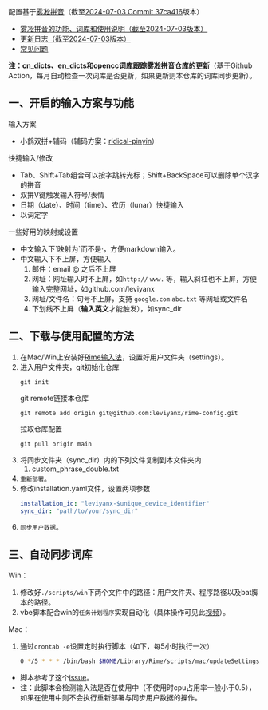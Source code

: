 
配置基于[雾凇拼音](https://dvel.me/posts/rime-ice/)（截至[2024-07-03 Commit 37ca416](https://github.com/iDvel/rime-ice/tree/37ca416a9c755716d049c549b131276ddc440688)版本）

- [雾凇拼音的功能、词库和使用说明（截至2024-07-03版本）](https://github.com/iDvel/rime-ice/blob/37ca416a9c755716d049c549b131276ddc440688/README.md)
- [更新日志（截至2024-07-03版本）](https://github.com/iDvel/rime-ice/blob/37ca416a9c755716d049c549b131276ddc440688/others/CHANGELOG.md)
- [常见问题](https://github.com/iDvel/rime-ice/issues/133)

**注：cn_dicts、en_dicts和opencc词库跟踪[雾凇拼音仓库](https://github.com/iDvel/rime-ice)的更新**（基于Github Action，每月自动检查一次词库是否更新，如果更新则本仓库的词库同步更新）。

## 一、开启的输入方案与功能

输入方案

- 小鹤双拼+辅码（辅码方案：[ridical-pinyin](https://github.com/mirtlecn/rime-radical-pinyin)）

快捷输入/修改

- Tab、Shift+Tab组合可以按字跳转光标；Shift+BackSpace可以删除单个汉字的拼音
- 双拼V键触发输入符号/表情
- 日期（date）、时间（time）、农历（lunar）快捷输入
- 以词定字

一些好用的映射或设置

- 中文输入下\`映射为\`而不是·，方便markdown输入。
- 中文输入下不上屏，方便输入
   1. 邮件：email @ 之后不上屏 
   2. 网址：网址输入时不上屏，如`http://` `www.` 等，输入斜杠也不上屏，方便输入完整网址，如github.com/leviyanx
   3. 网址/文件名：句号不上屏，支持 `google.com` `abc.txt` 等网址或文件名
   4. 下划线不上屏（**输入英文**才能触发），如sync_dir 

## 二、下载与使用配置的方法

1. 在Mac/Win上安装好[Rime输入法](https://rime.im/)，设置好用户文件夹（settings）。
2. 进入用户文件夹，git初始化仓库
   ```shell
   git init
   ```
   git remote链接本仓库
   ```shell
   git remote add origin git@github.com:leviyanx/rime-config.git
   ```
   拉取仓库配置
   ```shell
   git pull origin main
   ```  
3. 将同步文件夹（sync_dir）内的下列文件复制到本文件夹内
   1. custom_phrase_double.txt
4. `重新部署`。
5. 修改installation.yaml文件，设置两项参数
   ```yaml
   installation_id: "leviyanx-$unique_device_identifier"
   sync_dir: "path/to/your/sync_dir"
   ```
6. `同步用户数据`。

## 三、自动同步词库

Win：

1. 修改好`./scripts/win`下两个文件中的路径：用户文件夹、程序路径以及bat脚本的路径。
2. vbe脚本配合win的`任务计划程序`实现自动化（具体操作可见此[视频][【Rime自动化：自动更新配置、词库、部署、同步用户词】]）。

Mac：

1. 通过`crontab -e`设置定时执行脚本（如下，每5小时执行一次）
   ```bash
   0 */5 * * * /bin/bash $HOME/Library/Rime/scripts/mac/updateSettingsAndSync.sh
   ```
- 脚本参考了这个[issue][无法通过命令自动同步字典配置]。
- 注：此脚本会检测输入法是否在使用中（不使用时cpu占用率一般小于0.5），如果在使用中则不会执行重新部署与同步用户数据的操作。



[【Rime自动化：自动更新配置、词库、部署、同步用户词】]:  https://www.bilibili.com/video/BV1Am41167B9/?share_source=copy_web&vd_source=7bb910c4747384efecba3166ead658de
[无法通过命令自动同步字典配置]: https://github.com/rime/squirrel/issues/421